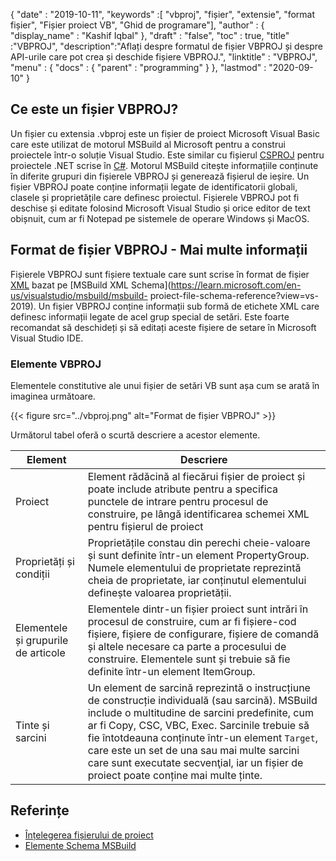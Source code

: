 {
  "date" : "2019-10-11",
  "keywords" :[ "vbproj", "fișier", "extensie", "format fișier", "Fișier proiect VB", "Ghid de programare"],
  "author" : {
    "display_name" : "Kashif Iqbal"
},
  "draft" : "false",
  "toc" : true,
  "title" :"VBPROJ",
  "description":"Aflați despre formatul de fișier VBPROJ și despre API-urile care pot crea și deschide fișiere VBPROJ.",
  "linktitle" : "VBPROJ",
  "menu" : {
    "docs" : {
      "parent" : "programming"
}
},
  "lastmod" : "2020-09-10"
}

## Ce este un fișier VBPROJ?

Un fișier cu extensia .vbproj este un fișier de proiect Microsoft Visual Basic care este utilizat de motorul MSBuild al Microsoft pentru a construi proiectele într-o soluție Visual Studio. Este similar cu fișierul [CSPROJ](/ro/programming/csproj/) pentru proiectele .NET scrise în [C#](/ro/programming/cs/). Motorul MSBuild citește informațiile conținute în diferite grupuri din fișierele VBPROJ și generează fișierul de ieșire. Un fișier VBPROJ poate conține informații legate de identificatorii globali, clasele și proprietățile care definesc proiectul. Fișierele VBPROJ pot fi deschise și editate folosind Microsoft Visual Studio și orice editor de text obișnuit, cum ar fi Notepad pe sistemele de operare Windows și MacOS.

## Format de fișier VBPROJ - Mai multe informații

Fișierele VBPROJ sunt fișiere textuale care sunt scrise în format de fișier [XML](/ro/web/xml/) bazat pe [MSBuild XML Schema](https://learn.microsoft.com/en-us/visualstudio/msbuild/msbuild- proiect-file-schema-reference?view=vs-2019). Un fișier VBPROJ conține informații sub formă de etichete XML care definesc informații legate de acel grup special de setări. Este foarte recomandat să deschideți și să editați aceste fișiere de setare în Microsoft Visual Studio IDE.

### Elemente VBPROJ

Elementele constitutive ale unui fișier de setări VB sunt așa cum se arată în imaginea următoare.

{{< figure src="../vbproj.png" alt="Format de fișier VBPROJ" >}}

Următorul tabel oferă o scurtă descriere a acestor elemente.

|Element|Descriere|
---|---|
|Proiect| Element rădăcină al fiecărui fișier de proiect și poate include atribute pentru a specifica punctele de intrare pentru procesul de construire, pe lângă identificarea schemei XML pentru fișierul de proiect |
|Proprietăți și condiții| Proprietățile constau din perechi cheie-valoare și sunt definite într-un element PropertyGroup. Numele elementului de proprietate reprezintă cheia de proprietate, iar conținutul elementului definește valoarea proprietății.|
|Elementele și grupurile de articole|Elementele dintr-un fișier proiect sunt intrări în procesul de construire, cum ar fi fișiere-cod fișiere, fișiere de configurare, fișiere de comandă și altele necesare ca parte a procesului de construire. Elementele sunt și trebuie să fie definite într-un element ItemGroup.|
|Tinte și sarcini| Un element de sarcină reprezintă o instrucțiune de construcție individuală (sau sarcină). MSBuild include o multitudine de sarcini predefinite, cum ar fi Copy, CSC, VBC, Exec. Sarcinile trebuie să fie întotdeauna conținute într-un element `Target`, care este un set de una sau mai multe sarcini care sunt executate secvenţial, iar un fișier de proiect poate conține mai multe ținte.|

## Referințe

* [Înțelegerea fișierului de proiect](https://learn.microsoft.com/en-us/aspnet/web-forms/overview/deployment/web-deployment-in-the-enterprise/understanding-the-project-file)
* [Elemente Schema MSBuild](https://learn.microsoft.com/en-us/visualstudio/msbuild/msbuild-project-file-schema-reference?view=vs-2019)

